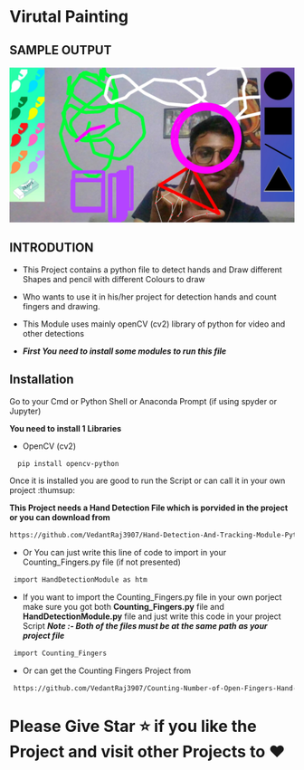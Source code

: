 
# Virutal Painting








## SAMPLE OUTPUT

![Logo](https://github.com/VedantRaj3907/Virtual-Painting-Using-Python-OpenCV/blob/main/Virtual%20Painting/Images_Output/3.jpg)





## INTRODUTION

- This Project contains a python file to detect hands and Draw different Shapes and pencil with different Colours to draw
- Who wants to use it in his/her project for detection hands and count fingers and drawing.
- This Module uses mainly openCV (cv2) library of python for video and other detections

- ***First You need to install some modules to run this file***





## Installation

Go to your Cmd or Python Shell or Anaconda Prompt (if using spyder or Jupyter)

**You need to install 1 Libraries**
- OpenCV (cv2)
```bash
  pip install opencv-python
```

Once it is installed you are good to run the Script or can call it in your own project
:thumsup:

**This Project needs a Hand Detection File which is porvided in the project or you can download from**
```bash
https://github.com/VedantRaj3907/Hand-Detection-And-Tracking-Module-Python-OpenCV
```

- Or You can just write this line of code to import in your Counting_Fingers.py file (if not presented)
```bash
 import HandDetectionModule as htm
```

- If you want to import the Counting_Fingers.py file in your own porject make sure you got both **Counting_Fingers.py** file and **HandDetectionModule.py** file and just write this code in your project Script
***Note :- Both of the files must be at the same path as your project file***
```bash
 import Counting_Fingers
```
- Or can get the Counting Fingers Project from
```bash
 https://github.com/VedantRaj3907/Counting-Number-of-Open-Fingers-Hand-Detection-Python-OPenCV
```





# Please Give Star :star: if you like the Project and visit other Projects to :heart:

    
